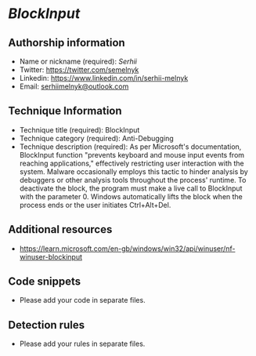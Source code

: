 # *BlockInput*

## Authorship information
* Name or nickname (required): *Serhii*
* Twitter: https://twitter.com/semelnyk
* Linkedin: https://www.linkedin.com/in/serhii-melnyk
* Email: serhiimelnyk@outlook.com
  
## Technique Information
* Technique title (required): BlockInput
* Technique category (required): Anti-Debugging
* Technique description (required): As per Microsoft's documentation, BlockInput function "prevents keyboard and mouse input events from reaching applications," effectively restricting user interaction with the system. Malware occasionally employs this tactic to hinder analysis by debuggers or other analysis tools throughout the process' runtime. To deactivate the block, the program must make a live call to BlockInput with the parameter 0. Windows automatically lifts the block when the process ends or the user initiates Ctrl+Alt+Del.

## Additional resources
* https://learn.microsoft.com/en-gb/windows/win32/api/winuser/nf-winuser-blockinput

## Code snippets
* Please add your code in separate files.

## Detection rules
* Please add your rules in separate files.
